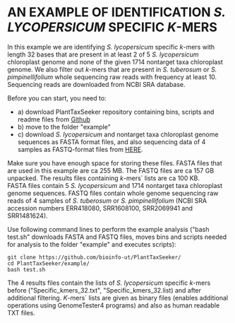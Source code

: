 # AN EXAMPLE OF IDENTIFICATION <i>S. LYCOPERSICUM</i> SPECIFIC <i>K</i>-MERS   
In this example we are identifying <i>S. lycopersicum</i> specific <i>k</i>-mers with length 32 bases that are present in at least 2 of 5 <i>S. lycopersicum</i> chloroplast genome and none of the given 1714 nontarget taxa chloroplast genome.
We also filter out <i>k</i>-mers that are present in <i>S. tuberosum</i> or <i>S. pimpinellifolium</i> whole sequencing raw reads with frequency at least 10. Sequencing reads are downloaded from NCBI SRA database.
  
Before you can start, you need to:
* a) download PlantTaxSeeker repository containing bins, scripts and readme files from [Github](https://github.com/bioinfo-ut/PlantTaxSeeker)  
* b) move to the folder "example"   
* c) download <i>S. lycopersicum</i> and nontarget taxa chloroplast genome sequences as FASTA format files, and also sequencing data of 4 samples as FASTQ-format files from [HERE](http://www.bioinfo.ut.ee/PlantTaxSeeker/).    
    
Make sure you have enough space for storing these files. FASTA files that are used in this example are ca  255 MB. The FASTQ files are ca 157 GB unpacked. The results files containing <i>k</i>-mers´ lists are ca 100 KB.    
FASTA files contain 5 <i>S. lycopersicum</i> and 1714 nontarget taxa chloroplast genome sequences. FASTQ files contain whole genome sequencing raw reads of 4 samples of <i>S. tuberosum</i> or <i>S. pimpinellifolium</i> (NCBI SRA accession numbers ERR418080, SRR1608100, SRR2069941 and SRR1481624).

Use following command lines to perform the example analysis ("bash test.sh" downloads FASTA and FASTQ files, moves bins and scripts needed for analysis to the folder "example" and executes scripts):
```  
git clone https://github.com/bioinfo-ut/PlantTaxSeeker/
cd PlantTaxSeeker/example/
bash test.sh
```  
   
The 4 results files contain the lists of <i>S. lycopersicum</i> specific <i>k</i>-mers before ("Specific_kmers_32.txt", "Specific_kmers_32.list) and after additional filtering. <i>K</i>-mers´ lists are given as binary files (enables additional operations using GenomeTester4 programs) and also as human readable TXT files.  
